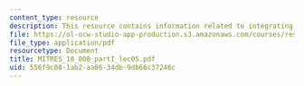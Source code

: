 ```yaml
---
content_type: resource
description: This resource contains information related to integrating complex numbers.
file: https://ol-ocw-studio-app-production.s3.amazonaws.com/courses/res-18-008-calculus-revisited-complex-variables-differential-equations-and-linear-algebra-fall-2011/556f9c081ab2aa8634db9db66c37246c_MITRES_18_008_partI_lec05.pdf
file_type: application/pdf
resourcetype: Document
title: MITRES_18_008_partI_lec05.pdf
uid: 556f9c08-1ab2-aa86-34db-9db66c37246c
---
```

